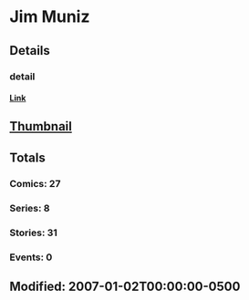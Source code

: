 # Jim  Muniz 
## Details
### detail
#### [Link](http://marvel.com/comics/creators/775/jim_muniz?utm_campaign=apiRef&utm_source=225578a89fc76f3d20fbffda5d17a88d)
## [Thumbnail](http://i.annihil.us/u/prod/marvel/i/mg/c/90/4bc61ef49e55a.jpg)
## Totals
### Comics: 27
### Series: 8
### Stories: 31
### Events: 0
## Modified: 2007-01-02T00:00:00-0500